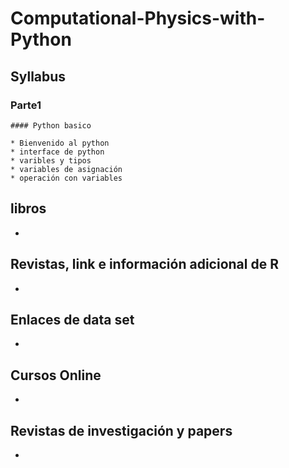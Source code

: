 # Computational-Physics-with-Python

## Syllabus
  ### Parte1
  
    #### Python basico
    
    * Bienvenido al python
    * interface de python
    * varibles y tipos
    * variables de asignación
    * operación con variables
## libros
* 

## Revistas, link e información adicional de R
* 

## Enlaces de data set
* 

## Cursos Online
*

## Revistas de investigación y papers
* 
